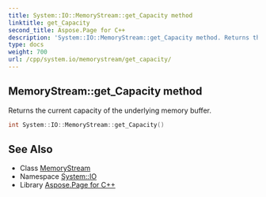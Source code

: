 ```yaml
---
title: System::IO::MemoryStream::get_Capacity method
linktitle: get_Capacity
second_title: Aspose.Page for C++
description: 'System::IO::MemoryStream::get_Capacity method. Returns the current capacity of the underlying memory buffer in C++.'
type: docs
weight: 700
url: /cpp/system.io/memorystream/get_capacity/
---
```

## MemoryStream::get_Capacity method


Returns the current capacity of the underlying memory buffer.

```cpp
int System::IO::MemoryStream::get_Capacity()
```

## See Also

* Class [MemoryStream](../)
* Namespace [System::IO](../../)
* Library [Aspose.Page for C++](../../../)
